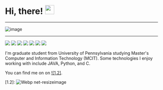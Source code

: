 # Hi, there! <img src="https://raw.githubusercontent.com/MartinHeinz/MartinHeinz/master/wave.gif" width="30px">

_______________________________________________________________________________________________________________

![image](https://user-images.githubusercontent.com/64484253/130239188-c5a82635-10e2-4c4a-9c07-80cf12540fd2.png)

_______________________________________________________________________________________________________________
![](https://img.shields.io/badge/CODE-JAVA-informational?style=flat&logo=<LOGO_NAME>&logoColor=white&color=2bbc8a) ![](https://img.shields.io/badge/CODE-PYTHON-informational?style=flat&logo=<LOGO_NAME>&logoColor=white&color=2bbc8a) ![](https://img.shields.io/badge/CODE-C-informational?style=flat&logo=<LOGO_NAME>&logoColor=white&color=2bbc8a) ![](https://img.shields.io/badge/EDITOR-ECLIPSE-informational?style=flat&logo=<LOGO_NAME>&logoColor=white&color=ff9966) ![](https://img.shields.io/badge/EDITOR-SPYDER-informational?style=flat&logo=<LOGO_NAME>&logoColor=white&color=ff9966) ![](https://img.shields.io/badge/EDITOR-VISUALSTUDIOCODE-informational?style=flat&logo=<LOGO_NAME>&logoColor=white&color=ff9966) ![](https://img.shields.io/badge/TOOL-DOCKER-informational?style=flat&logo=<LOGO_NAME>&logoColor=white&color=bcd4e6)

I'm graduate student from University of Pennsylvania studying Master's Computer and Information Technology (MCIT). Some technologies I enjoy working with include JAVA, Python, and C.  

<!-- Actual text -->

You can find me on on [![1.2]][1].

<!-- Icons -->

[1.2]: ![Webp net-resizeimage](https://user-images.githubusercontent.com/64484253/130242872-7d64958a-ea18-43e6-b50f-dc42251ffebb.png)

<!-- Links to your social media accounts -->

[1]: https://www.linkedin.com/in/cindytao/

